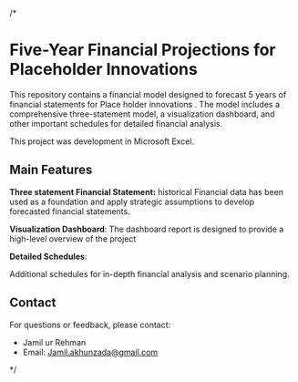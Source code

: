 /*

# Five-Year Financial Projections for Placeholder Innovations

This repository contains a financial model designed to forecast 5 years of financial statements for Place holder innovations . The model includes a comprehensive three-statement model, a visualization dashboard, and other important schedules for detailed financial analysis.

This project was development in Microsoft Excel. 


## Main Features

**Three statement Financial Statement:**
historical Financial data has been  used as a foundation and apply strategic assumptions to develop forecasted financial statements.

**Visualization Dashboard**:
The dashboard report is designed to provide a high-level overview of the project

**Detailed Schedules**: 

Additional schedules for in-depth financial analysis and scenario planning.


## Contact 

For questions or feedback, please contact:
- Jamil ur Rehman
- Email: Jamil.akhunzada@gmail.com


*/
